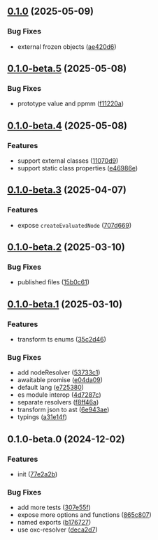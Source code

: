 

## [0.1.0](https://github.com/CyanSalt/parseport/compare/v0.1.0-beta.5...v0.1.0) (2025-05-09)

### Bug Fixes

* external frozen objects ([ae420d6](https://github.com/CyanSalt/parseport/commit/ae420d6947e5cfe67e945c10607a6f7db88d16ee))

## [0.1.0-beta.5](https://github.com/CyanSalt/parseport/compare/v0.1.0-beta.4...v0.1.0-beta.5) (2025-05-08)

### Bug Fixes

* prototype value and ppmm ([f11220a](https://github.com/CyanSalt/parseport/commit/f11220a376ac29fbabfeaf2915585c99db7ef1aa))

## [0.1.0-beta.4](https://github.com/CyanSalt/parseport/compare/v0.1.0-beta.3...v0.1.0-beta.4) (2025-05-08)

### Features

* support external classes ([11070d9](https://github.com/CyanSalt/parseport/commit/11070d9431d1d7fe9daffafbdfe92753267d25f4))
* support static class properties ([e46986e](https://github.com/CyanSalt/parseport/commit/e46986ec47b223d98799c416a1c376467f3bab9a))

## [0.1.0-beta.3](https://github.com/CyanSalt/parseport/compare/v0.1.0-beta.2...v0.1.0-beta.3) (2025-04-07)

### Features

* expose `createEvaluatedNode` ([707d669](https://github.com/CyanSalt/parseport/commit/707d6695ccea68be8d320050b045ff69e37076f8))

## [0.1.0-beta.2](https://github.com/CyanSalt/parseport/compare/v0.1.0-beta.1...v0.1.0-beta.2) (2025-03-10)

### Bug Fixes

* published files ([15b0c61](https://github.com/CyanSalt/parseport/commit/15b0c61826dcc05a8df12b6a3f665808f909922c))

## [0.1.0-beta.1](https://github.com/CyanSalt/parseport/compare/v0.1.0-beta.0...v0.1.0-beta.1) (2025-03-10)

### Features

* transform ts enums ([35c2d46](https://github.com/CyanSalt/parseport/commit/35c2d4691dc73aa9c74d2bee0360b48328eac385))

### Bug Fixes

* add nodeResolver ([53733c1](https://github.com/CyanSalt/parseport/commit/53733c14b112f61cb953fac732094f56bbaf99d0))
* awaitable promise ([e04da09](https://github.com/CyanSalt/parseport/commit/e04da09a7811874be04cd14fd9dcee14220ae3ba))
* default lang ([e725380](https://github.com/CyanSalt/parseport/commit/e7253802b660948ceadeb9a3734742cea2df0ccd))
* es module interop ([4d7287c](https://github.com/CyanSalt/parseport/commit/4d7287c49a65a98ee32401954994d3aad920b058))
* separate resolvers ([f8ff46a](https://github.com/CyanSalt/parseport/commit/f8ff46a195da24b24b681e96c1080617b7230667))
* transform json to ast ([6e943ae](https://github.com/CyanSalt/parseport/commit/6e943ae93cafdb5a77982cb63f50c1ac66aa8036))
* typings ([a31e14f](https://github.com/CyanSalt/parseport/commit/a31e14f7079d082ec074de3e9721d3ed703a759b))

## 0.1.0-beta.0 (2024-12-02)

### Features

* init ([77e2a2b](https://github.com/CyanSalt/parseport/commit/77e2a2b5710ea52cce1902177ee54c5e6d38751a))

### Bug Fixes

* add more tests ([307e55f](https://github.com/CyanSalt/parseport/commit/307e55f8eb855d4f482fb6e7afbcf6cc7ef19e73))
* expose more options and functions ([865c807](https://github.com/CyanSalt/parseport/commit/865c80725860799df0e2c2d7d095ae6606cf64d0))
* named exports ([b176727](https://github.com/CyanSalt/parseport/commit/b1767275cb8213688098d887ca59be03f144a6a7))
* use oxc-resolver ([deca2d7](https://github.com/CyanSalt/parseport/commit/deca2d7fd9675a2e42be76bc23d33cd5306580e2))
